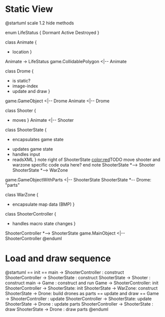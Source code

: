 # Static View
@startuml
scale 1.2 
hide methods


enum LifeStatus {
 Dormant
 Active
 Destroyed
} 

class Animate { 
 + location
}


Animate -> LifeStatus
game.CollidablePolygon <|-- Animate

class Drome {
+ is static? 
+ image-index
+ update and draw
}

game.GameObject <|-- Drome
Animate <|-- Drome

class Shooter {
+ moves
}
Animate <|-- Shooter


class ShooterState {
- encapsulates game state
+ updates game state
+ handles input
+ readsXML
}
note right of ShooterState
 <color:red>TODO
  move shooter 
  and warzone specific code 
  outa here?
end note
ShooterState *--> Shooter
ShooterState *--> WarZone

game.GameObjectWithParts <|-- ShooterState
ShooterState *-- Drome: "parts"


class WarZone {
- encapsulate map data (BMP)
}

class ShooterController {
+ handles macro state changes
}

ShooterController *--> ShooterState
game.MainObject <|-- ShooterController
@enduml

# Load and draw sequence
@startuml
== init ==
main -> ShooterController : construct
ShooterController ->  ShooterState : construct
ShooterState -> Shooter : construct
main -> Game : construct and run
Game -> ShooterController: init
ShooterController -> ShooterState: init
ShooterState -> WarZone: construct
ShooterState -> Drone: build drones as parts
== update and draw ==
Game -> ShooterController : update
ShooterController -> ShooterState: update 
ShooterState -> Drone : update parts
ShooterController -> ShooterState : draw
ShooterState -> Drone : draw parts
@enduml
